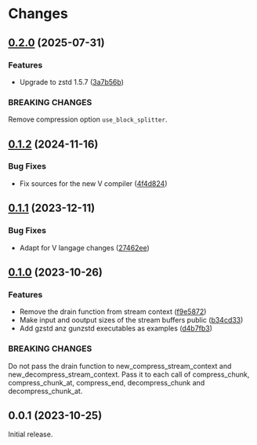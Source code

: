 # Changes

## [0.2.0](https://github.com/prantlf/v-zstd/compare/v0.1.2...v0.2.0) (2025-07-31)

### Features

* Upgrade to zstd 1.5.7 ([3a7b56b](https://github.com/prantlf/v-zstd/commit/3a7b56bc9c45e8abcc2bd195b5b12948b2bfcb52))

### BREAKING CHANGES

Remove compression option `use_block_splitter`.

## [0.1.2](https://github.com/prantlf/v-zstd/compare/v0.1.1...v0.1.2) (2024-11-16)

### Bug Fixes

* Fix sources for the new V compiler ([4f4d824](https://github.com/prantlf/v-zstd/commit/4f4d8244332905fde3a9952af79a649ba542b105))

## [0.1.1](https://github.com/prantlf/v-zstd/compare/v0.1.0...v0.1.1) (2023-12-11)

### Bug Fixes

* Adapt for V langage changes ([27462ee](https://github.com/prantlf/v-zstd/commit/27462ee8d0f10c1274e6965697405408c54cd4c0))

## [0.1.0](https://github.com/prantlf/v-zstd/compare/v0.0.1...v0.1.0) (2023-10-26)

### Features

* Remove the drain function from stream context ([f9e5872](https://github.com/prantlf/v-zstd/commit/f9e58728ad28bcc08ed2dbd2358e1d993bedf8a8))
* Make input and ooutput sizes of the stream buffers public ([b34cd33](https://github.com/prantlf/v-zstd/commit/b34cd3357ce89b81104ee9ecd6092c7b61177b1f))
* Add gzstd anz gunzstd executables as examples ([d4b7fb3](https://github.com/prantlf/v-zstd/commit/d4b7fb3d02319e8abbbe38379880f36238b01487))

### BREAKING CHANGES

Do not pass the drain function to new_compress_stream_context and new_decompress_stream_context. Pass it to each call of compress_chunk, compress_chunk_at, compress_end, decompress_chunk and decompress_chunk_at.

## 0.0.1 (2023-10-25)

Initial release.
